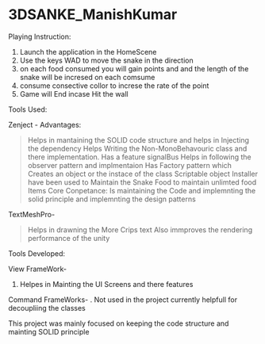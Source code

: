 # 3DSANKE_ManishKumar

Playing Instruction:

1. Launch the application in the HomeScene
2. Use the keys WAD to move the snake in the direction
3. on each food consumed you will gain points and and the length of the snake will be incresed on each comsume
4. consume consective collor to increse the rate of the point
5. Game will End incase Hit the wall

Tools Used: 

Zenject - 
Advantages: 

> Helps in mantaining the SOLID code structure and helps in Injecting the dependency
> Helps Writing the Non-MonoBehavouric class and there implementation.
> Has a feature signalBus Helps in following the observer pattern and implmentaion
> Has Factory pattern which Creates an object or the instace of the class 
> Scriptable object Installer have been used to Maintain the Snake Food to maintain unlimted food Items
Core Conpetance: Is maintaining the Code and implemnting the solid principle and implemnting the design patterns

TextMeshPro-

> Helps in drawning the More Crips text 
> Also immproves the rendering performance of the unity

Tools Developed:

View FrameWork-

1. Helpes in Mainting the UI Screens and there features

Command FrameWorks-
. Not used in the project currently helpfull for decoupliing the classes

This project was mainly focused on keeping the code structure and mainting SOLID principle
